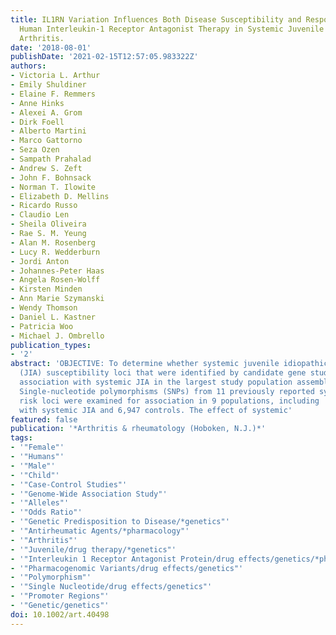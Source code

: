 ```yaml
---
title: IL1RN Variation Influences Both Disease Susceptibility and Response to Recombinant
  Human Interleukin-1 Receptor Antagonist Therapy in Systemic Juvenile  Idiopathic
  Arthritis.
date: '2018-08-01'
publishDate: '2021-02-15T12:57:05.983322Z'
authors:
- Victoria L. Arthur
- Emily Shuldiner
- Elaine F. Remmers
- Anne Hinks
- Alexei A. Grom
- Dirk Foell
- Alberto Martini
- Marco Gattorno
- Seza Ozen
- Sampath Prahalad
- Andrew S. Zeft
- John F. Bohnsack
- Norman T. Ilowite
- Elizabeth D. Mellins
- Ricardo Russo
- Claudio Len
- Sheila Oliveira
- Rae S. M. Yeung
- Alan M. Rosenberg
- Lucy R. Wedderburn
- Jordi Anton
- Johannes-Peter Haas
- Angela Rosen-Wolff
- Kirsten Minden
- Ann Marie Szymanski
- Wendy Thomson
- Daniel L. Kastner
- Patricia Woo
- Michael J. Ombrello
publication_types:
- '2'
abstract: 'OBJECTIVE: To determine whether systemic juvenile idiopathic arthritis
  (JIA) susceptibility loci that were identified by candidate gene studies demonstrate
  association with systemic JIA in the largest study population assembled to date.  METHODS:
  Single-nucleotide polymorphisms (SNPs) from 11 previously reported systemic JIA
  risk loci were examined for association in 9 populations, including  770 patients
  with systemic JIA and 6,947 controls. The effect of systemic'
featured: false
publication: '*Arthritis & rheumatology (Hoboken, N.J.)*'
tags:
- '"Female"'
- '"Humans"'
- '"Male"'
- '"Child"'
- '"Case-Control Studies"'
- '"Genome-Wide Association Study"'
- '"Alleles"'
- '"Odds Ratio"'
- '"Genetic Predisposition to Disease/*genetics"'
- '"Antirheumatic Agents/*pharmacology"'
- '"Arthritis"'
- '"Juvenile/drug therapy/*genetics"'
- '"Interleukin 1 Receptor Antagonist Protein/drug effects/genetics/*pharmacology"'
- '"Pharmacogenomic Variants/drug effects/genetics"'
- '"Polymorphism"'
- '"Single Nucleotide/drug effects/genetics"'
- '"Promoter Regions"'
- '"Genetic/genetics"'
doi: 10.1002/art.40498
---
```


